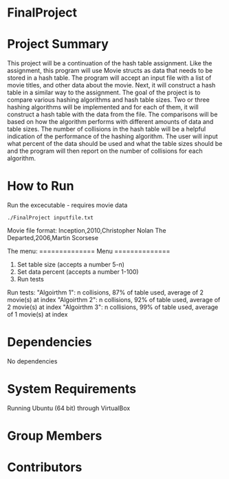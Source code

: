 # FinalProject

# Project Summary
This project will be a continuation of the hash table assignment. Like the assignment, this program will use Movie structs as data that needs to be stored in a hash table. The program will accept an input file with a list of movie titles, and other data about the movie. Next, it will construct a hash table in a similar way to the assignment. The goal of the project is to compare various hashing algorithms and hash table sizes. Two or three hashing algorithms will be implemented and for each of them, it will construct a hash table with the data from the file. The comparisons will be based on how the algorithm performs with different amounts of data and table sizes. The number of collisions in the hash table will be a helpful indication of the performance of the hashing algorithm. The user will input what percent of the data should be used and what the table sizes should be and the program will then report on the number of collisions for each algorithm.

# How to Run
Run the excecutable - requires movie data

    ./FinalProject inputfile.txt

Movie file format:
    Inception,2010,Christopher Nolan
    The Departed,2006,Martin Scorsese

The menu:
============== Menu ==============
1. Set table size   (accepts a number 5-n)
2. Set data percent (accepts a number 1-100)
3. Run tests

Run tests:
    "Algoirthm 1": n collisions, 87% of table used, average of 2 movie(s) at index
    "Algoirthm 2": n collisions, 92% of table used, average of 2 movie(s) at index
    "Algoirthm 3": n collisions, 99% of table used, average of 1 movie(s) at index
    
# Dependencies
No dependencies

# System Requirements
Running Ubuntu (64 bit) through VirtualBox

# Group Members
# Contributors
